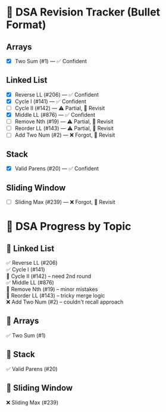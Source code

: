 # 📘 DSA Revision Tracker (Bullet Format)

## Arrays
- [x] Two Sum (#1) — ✅ Confident

## Linked List
- [x] Reverse LL (#206) — ✅ Confident
- [x] Cycle I (#141) — ✅ Confident
- [ ] Cycle II (#142) — ⚠️ Partial, 🔁 Revisit
- [x] Middle LL (#876) — ✅ Confident
- [ ] Remove Nth (#19) — ⚠️ Partial, 🔁 Revisit
- [ ] Reorder LL (#143) — ⚠️ Partial, 🔁 Revisit
- [ ] Add Two Num (#2) — ❌ Forgot, 🔁 Revisit

## Stack
- [x] Valid Parens (#20) — ✅ Confident

## Sliding Window
- [ ] Sliding Max (#239) — ❌ Forgot, 🔁 Revisit

# 🔁 DSA Progress by Topic

## 📂 Linked List
✅ Reverse LL (#206)  
✅ Cycle I (#141)  
🔁 Cycle II (#142) – need 2nd round  
✅ Middle LL (#876)  
🔁 Remove Nth (#19) – minor mistakes  
🔁 Reorder LL (#143) – tricky merge logic  
❌ Add Two Num (#2) – couldn't recall approach

## 📂 Arrays
✅ Two Sum (#1)

## 📂 Stack
✅ Valid Parens (#20)

## 📂 Sliding Window
❌ Sliding Max (#239)



